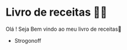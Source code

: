 # Livro de receitas :man_cook: 

Olá ! Seja Bem vindo ao meu livro de receitas:wave: 

- Strogonoff

